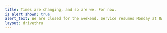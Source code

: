 ```yaml
---
title: Times are changing, and so are we. For now.
is_alert_shown: true
alert_text: We are closed for the weekend. Service resumes Monday at 8AM.
layout: drivethru
---
```



